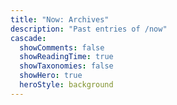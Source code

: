 ```yaml
---
title: "Now: Archives"
description: "Past entries of /now"
cascade:
  showComments: false
  showReadingTime: true
  showTaxonomies: false
  showHero: true
  heroStyle: background
---
```

